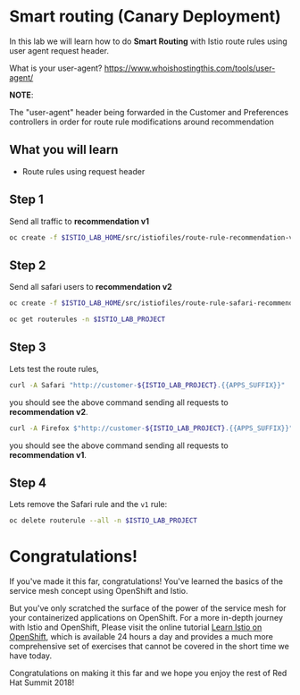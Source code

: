 # Smart routing (Canary Deployment)

In this lab we will learn how to do **Smart Routing** with Istio route rules using user agent request header.

What is your user-agent? 
https://www.whoishostingthis.com/tools/user-agent/

**NOTE**: 

The "user-agent" header being forwarded in the Customer and Preferences controllers in order for route rule modifications around recommendation

## What you will learn

* Route rules using request header

## Step 1

Send all traffic to **recommendation v1** 

~~~sh
oc create -f $ISTIO_LAB_HOME/src/istiofiles/route-rule-recommendation-v1.yml -n $ISTIO_LAB_PROJECT
~~~

## Step 2

Send all safari users to **recommendation v2** 

~~~sh
oc create -f $ISTIO_LAB_HOME/src/istiofiles/route-rule-safari-recommendation-v2.yml -n tutorial -n $ISTIO_LAB_PROJECT

oc get routerules -n $ISTIO_LAB_PROJECT
~~~
## Step 3 

Lets test the route rules, 

~~~sh
curl -A Safari "http://customer-${ISTIO_LAB_PROJECT}.{{APPS_SUFFIX}}"
~~~
you should see the above command sending all requests to **recommendation v2**.

~~~sh
curl -A Firefox $"http://customer-${ISTIO_LAB_PROJECT}.{{APPS_SUFFIX}}"
~~~

you should see the above command sending all requests to **recommendation v1**.

## Step 4

Lets remove the Safari rule and the `v1` rule:

~~~sh
oc delete routerule --all -n $ISTIO_LAB_PROJECT
~~~

# Congratulations!

If you've made it this far, congratulations! You've learned the basics of the service mesh concept using OpenShift and Istio.

But you've only scratched the surface of the power of the service mesh for your containerized applications on OpenShift. For a more in-depth journey with Istio and OpenShift, Please visit the online tutorial [Learn Istio on OpenShift](https://learn.openshift.com/servicemesh), which is available 24 hours a day and provides a much more comprehensive set of exercises that cannot be covered in the short time we have today.

Congratulations on making it this far and we hope you enjoy the rest of Red Hat Summit 2018!
